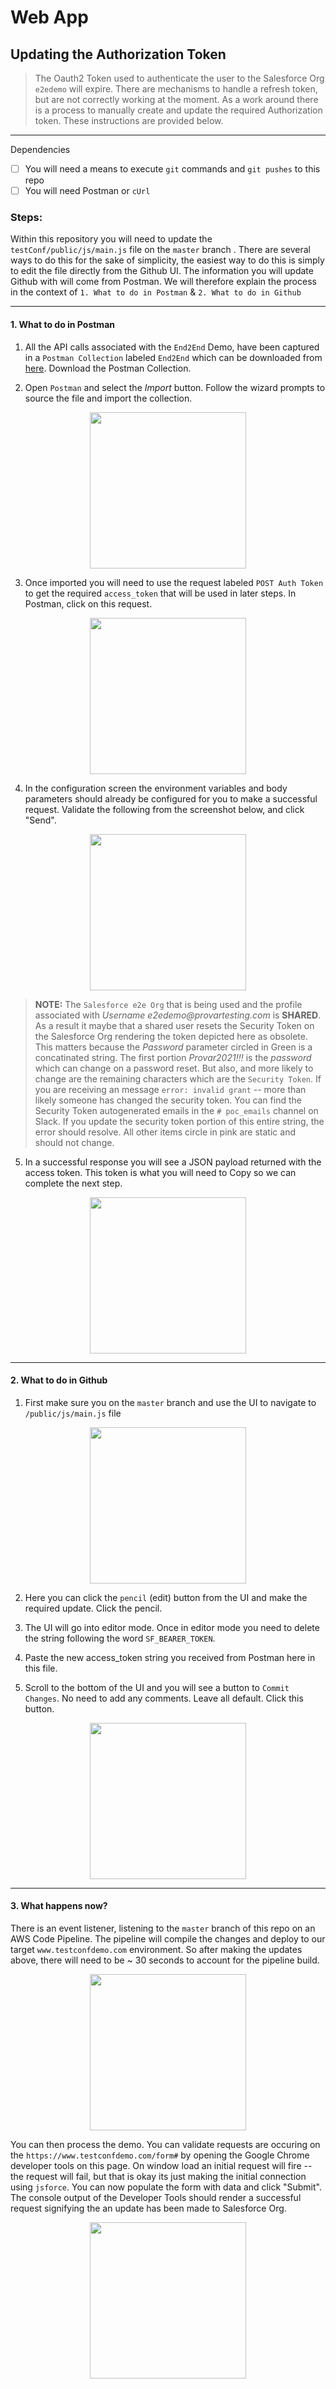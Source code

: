 # Web App

## Updating the Authorization Token 

> The Oauth2 Token used to authenticate the user to the Salesforce Org `e2edemo` will expire. There are mechanisms to handle a refresh token, but are not correctly working at the moment. As a work around there is a process to manually create and update the required Authorization token. These instructions are provided below. 
-------

Dependencies 
- [ ] You will need a means to execute `git` commands and `git pushes` to this repo
- [ ] You will need Postman or `cUrl`

### Steps: 

Within this repository you will need to update the `testConf/public/js/main.js` file on the `master` branch . There are several ways to do this for the sake of simplicity, the easiest way to do this is simply to edit the file directly from the Github UI. The information you will update Github with will come from Postman. We will therefore explain the process in the context of `1. What to do in Postman` & `2. What to do in Github`

--------

#### 1. What to do in Postman

1. All the API calls associated with the `End2End` Demo, have been captured in a `Postman Collection` labeled `End2End` which can be downloaded from [here](https://drive.google.com/file/d/1R6dWAIBV-SXCQXxPB5GfAEDXGYDZHtk-/view?usp=sharing). Download the Postman Collection. 

2. Open `Postman` and select the _Import_ button. Follow the wizard prompts to source the file and import the collection. 

<p align="center"><img src="https://user-images.githubusercontent.com/8760590/135658352-54cd46d3-5258-4353-8976-b2febdd3444a.png" width="250"/></p>

3. Once imported you will need to use the request labeled `POST Auth Token` to get the required `access_token` that will be used in later steps. In Postman, click on this request. 

<p align="center"><img src="https://user-images.githubusercontent.com/8760590/135659047-fbc64eec-1075-4efd-985f-20b21a220567.png" width="250"/></p>

4. In the configuration screen the environment variables and body parameters should already be configured for you to make a successful request. Validate the following from the screenshot below, and click "Send".

<p align="center"><img src="https://user-images.githubusercontent.com/8760590/135659677-2323935a-2f3f-485e-8f3b-9e259d27fecb.png" width="250"/></p>

> __NOTE:__ The `Salesforce e2e Org` that is being used and the profile associated with _Username e2edemo@provartesting.com_ is __SHARED__. As a result it maybe that a shared user resets the Security Token on the Salesforce Org rendering the token depicted here as obsolete. This matters because the _Password_ parameter circled in Green is a concatinated string. The first portion _Provar2021!!!_ is the _password_ which can change on a password reset. But also, and more likely to change are the remaining characters which are the `Security Token`. If you are receiving an message `error: invalid grant` -- more than likely someone has changed the security token. You can find the Security Token autogenerated emails in the `# poc_emails` channel on Slack. If you update the security token portion of this entire string, the error should resolve. All other items circle in pink are static and should not change.

5. In a successful response you will see a JSON payload returned with the access token. This token is what you will need to Copy so we can complete the next step. 
<p align="center"><img src="https://user-images.githubusercontent.com/8760590/135661269-947b7eb8-781d-4156-a3fd-72f757cd2d4b.png" width="250"/></p>

----------

#### 2. What to do in Github

1. First make sure you on the `master` branch and use the UI to navigate to `/public/js/main.js` file

<p align="center"><img src="https://user-images.githubusercontent.com/8760590/135657297-779e37ad-0c00-4976-a2d4-409ed1f5f3f6.png" width="250"/></p>

2. Here you can click the `pencil` (edit) button from the UI and make the required update. Click the pencil. 

3. The UI will go into editor mode. Once in editor mode you need to delete the string following the word `SF_BEARER_TOKEN`. 

4. Paste the new access_token string you received from Postman here in this file. 

5. Scroll to the bottom of the UI and you will see a button to `Commit Changes`. No need to add any comments. Leave all default. Click this button. 

<p align="center"><img src="https://user-images.githubusercontent.com/8760590/135662517-3a2234a8-152b-4cc7-bef9-fe51af93f3cc.png" width="250"/></p>

----------

#### 3. What happens now? 

There is an event listener, listening to the `master` branch of this repo on an AWS Code Pipeline. The pipeline will compile the changes and deploy to our target `www.testconfdemo.com` environment. So after making the updates above, there will need to be ~ 30 seconds to  account for the pipeline build. 

<p align="center"><img src="https://user-images.githubusercontent.com/8760590/135663172-61e3b51c-6ddc-49c0-b739-6a8fbd3baffa.png" width="250"/></p>

You can then process the demo. You can validate requests are occuring on the `https://www.testconfdemo.com/form#` by opening the Google Chrome developer tools on this page. On window load an initial request will fire -- the request will fail, but that is okay its just making the initial connection using `jsforce`. You can now populate the form with data and click "Submit". The console output of the Developer Tools should render a successful request signifying the an update has been made to Salesforce Org. 

<p align="center"><img src="https://user-images.githubusercontent.com/8760590/135664152-458aa11e-73f1-4b58-ad9a-f52cb7e939ae.png" width="250"/></p>